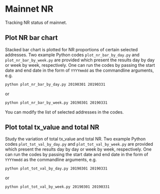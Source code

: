 # Mainnet NR

Tracking NR status of mainnet.

## Plot NR bar chart

Stacked bar chart is plotted for NR proportions of certain selected addresses. Two example Python codes `plot_nr_bar_by_day.py` and `plot_nr_bar_by_week.py` are provided which present the results day by day or week by week, respectively. One can run the codes by passing the start date and end date in the form of `YYYYmmdd` as the commandline arguments, e.g.
```bash
python plot_nr_bar_by_day.py 20190301 20190331
```
or
```bash
python plot_nr_bar_by_week.py 20190301 20190331
```
You can modify the list of selected addresses in the codes.

## Plot total tx_value and total NR

Study the variation of total tx_value and total NR. Two example Python codes `plot_tot_val_by_day.py` and `plot_tot_val_by_week.py` are provided which present the results day by day or week by week, respectively. One can run the codes by passing the start date and end date in the form of `YYYYmmdd` as the commandline arguments, e.g.
```bash
python plot_tot_val_by_day.py 20190301 20190331
```
or
```bash
python plot_tot_val_by_week.py 20190301 20190331
```
